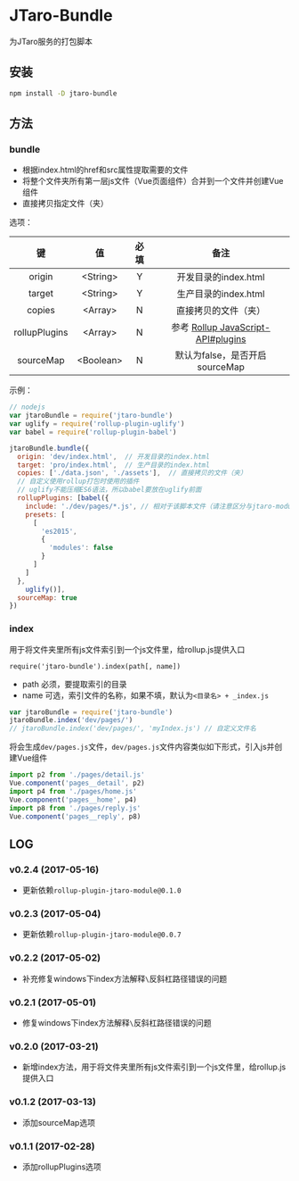 # JTaro-Bundle

为JTaro服务的打包脚本

## 安装

```bash
npm install -D jtaro-bundle
```

## 方法

### bundle

- 根据index.html的href和src属性提取需要的文件
- 将整个文件夹所有第一层js文件（Vue页面组件）合并到一个文件并创建Vue组件
- 直接拷贝指定文件（夹）

选项：

| 键 | 值 | 必填 | 备注 |
|:--:|:--:|:--:|:--:|
| origin | \<String\> | Y | 开发目录的index.html |
| target | \<String\> | Y | 生产目录的index.html |
| copies | \<Array\> | N | 直接拷贝的文件（夹） |
| rollupPlugins | \<Array\> | N | 参考 [Rollup JavaScript-API#plugins](https://github.com/rollup/rollup/wiki/JavaScript-API#plugins) |
| sourceMap | \<Boolean\> | N | 默认为false，是否开启sourceMap |

示例：

```js
// nodejs
var jtaroBundle = require('jtaro-bundle')
var uglify = require('rollup-plugin-uglify')
var babel = require('rollup-plugin-babel')

jtaroBundle.bundle({
  origin: 'dev/index.html',  // 开发目录的index.html
  target: 'pro/index.html',  // 生产目录的index.html
  copies: ['./data.json', './assets'],  // 直接拷贝的文件（夹）
  // 自定义使用rollup打包时使用的插件
  // uglify不能压缩ES6语法，所以babel要放在uglify前面
  rollupPlugins: [babel({
    include: './dev/pages/*.js', // 相对于该脚本文件（请注意区分与jtaro-module的babel插件路径）
    presets: [
      [
        'es2015',
        {
          'modules': false
        }
      ]
    ]
  },
    uglify()],
  sourceMap: true
})
```

### index

用于将文件夹里所有js文件索引到一个js文件里，给rollup.js提供入口

`require('jtaro-bundle').index(path[, name])`

- path 必须，要提取索引的目录
- name 可选，索引文件的名称，如果不填，默认为`<目录名> + _index.js`

```js
var jtaroBundle = require('jtaro-bundle')
jtaroBundle.index('dev/pages/')
// jtaroBundle.index('dev/pages/', 'myIndex.js') // 自定义文件名
```

将会生成`dev/pages.js`文件，`dev/pages.js`文件内容类似如下形式，引入js并创建Vue组件

```js
import p2 from './pages/detail.js'
Vue.component('pages__detail', p2)
import p4 from './pages/home.js'
Vue.component('pages__home', p4)
import p8 from './pages/reply.js'
Vue.component('pages__reply', p8)
```

## LOG

### v0.2.4 (2017-05-16)

- 更新依赖`rollup-plugin-jtaro-module@0.1.0`

### v0.2.3 (2017-05-04)

- 更新依赖`rollup-plugin-jtaro-module@0.0.7`

### v0.2.2 (2017-05-02)

- 补充修复windows下index方法解释`\`反斜杠路径错误的问题

### v0.2.1 (2017-05-01)

- 修复windows下index方法解释`\`反斜杠路径错误的问题

### v0.2.0 (2017-03-21)

- 新增index方法，用于将文件夹里所有js文件索引到一个js文件里，给rollup.js提供入口

### v0.1.2 (2017-03-13)

- 添加sourceMap选项

### v0.1.1 (2017-02-28)

- 添加rollupPlugins选项
